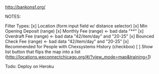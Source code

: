 http://bankonsf.org/


NOTES:

Filter Types:
[x] Location (form input field w/ distance selector)
[x] Min Opening Deposit (range)
[x] Monthly Fee (range) <- bad data "**"
[x] Overdraft Fee (range) <- bad data "42/item/day" and "20-25"
[x] Bounced Check Fee (range) <- bad data "42/item/day" and "20-25"
[x] Recommended for  People with Chexsystems History (checkbox)
[ ] Show list button that flips the map into a list (http://locations.weconnectchicago.org/#/?view_mode=map&training=1)


Todo:
Deploy on Heroku